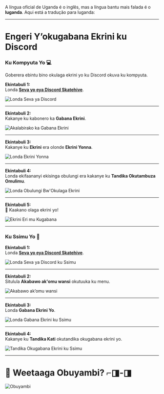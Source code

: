 A língua oficial de Uganda é o inglês, mas a língua bantu mais falada é o **luganda**. Aqui está a tradução para luganda:  

---

# **Engeri Y’okugabana Ekrini ku Discord**  

### **Ku Kompyuta Yo** 💻  
Goberera ebintu bino okulaga ekrini yo ku Discord okuva ku kompyuta.  

**Ekintabuli 1:**  
Londa <a href="https://discord.gg/R4s2ykDN" class="button-link" target="_blank">**Seva yo eya Discord Skatehive**</a>.  

![Londa Seva ya Discord](https://hackmd.io/_uploads/SkscTAFLA.png)  

---

**Ekintabuli 2:**  
Kakanye ku kabonero ka **Gabana Ekrini**.  

![Akalabirako ka Gabana Ekrini](https://hackmd.io/_uploads/rkgRRRY8R.png)  

---

**Ekintabuli 3:**  
Kakanye ku **Ekrini** era olonde **Ekrini Yonna**.  

![Londa Ekrini Yonna](https://hackmd.io/_uploads/BJ40ek58A.png)  

---

**Ekintabuli 4:**  
Londa ekifaananyi ekisinga obulungi era kakanye ku **Tandika Okutambuza Omulimu**.  

![Londa Obulungi Bw'Okulaga Ekrini](https://hackmd.io/_uploads/Sku6fk5UR.png)  

---

**Ekintabuli 5:**  
🎉 Kaakano olaga ekrini yo!  

![Ekrini Eri mu Kugabana](https://hackmd.io/_uploads/H1XcXyc8A.png)  

---

### **Ku Ssimu Yo** 📱  

**Ekintabuli 1:**  
Londa <a href="https://discord.gg/R4s2ykDN" class="button-link" target="_blank">**Seva yo eya Discord Skatehive**</a>.  

![Londa Seva ya Discord ku Ssimu](https://hackmd.io/_uploads/SJjhGQ9UC.jpg)  

---

**Ekintabuli 2:**  
Situlula **Akabawo ak'omu wansi** okutuuka ku menu.  

![Akabawo ak’omu wansi](https://hackmd.io/_uploads/HkHtmX58C.jpg)  

---

**Ekintabuli 3:**  
Londa **Gabana Ekrini Yo**.  

![Londa Gabana Ekrini ku Ssimu](https://hackmd.io/_uploads/H1kWHQqLA.jpg)  

---

**Ekintabuli 4:**  
Kakanye ku **Tandika Kati** okutandika okugabana ekrini yo.  

![Tandika Okugabana Ekrini ku Ssimu](https://hackmd.io/_uploads/ryWj8QqU0.jpg)  

---

# 🎉 Weetaaga Obuyambi? ⌐◨-◨  

![Obuyambi](https://hackmd.io/_uploads/r1uA0QcI0.gif)  


